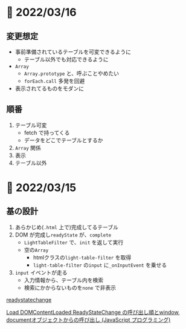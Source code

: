 # 📝 2022/03/16

## 変更想定

- 事前準備されているテーブルを可変できるように
    - テーブル以外でも対応できるように
- `Array`
    - `Array.prototype` と、呼ぶことやめたい
    - `forEach.call` 多発を回避
- 表示されてるものをモダンに


## 順番

1. テーブル可変
    - fetch で持ってくる
    - データをどこでテーブルとするか
1. `Array` 関係
1. 表示
1. テーブル以外



# 📝 2022/03/15

## 基の設計


1. あらかじめ(`.html` 上で)完成してるテーブル
1. DOM が完成し`readyState` が、`complete`
    - `LightTableFilter` で、`init` を返して実行
    - 空の`Array`
      - htmlクラスの`light-table-filter` を取得
      - `light-table-filter` の`input` に`_onInputEvent` を乗せる
1. `input` イベントが走る
    - 入力情報から、テーブル内を検索
    - 検索にかからないものを`none` で非表示



[readystatechange](https://developer.mozilla.org/ja/docs/Web/API/Document/readystatechange_event)

[Load DOMContentLoaded ReadyStateChange の呼び出し順とwindow, documentオブジェクトからの呼び出し (JavaScript プログラミング)](https://www.ipentec.com/document/javascript-call-order-load-and-dom-content-loaded-and-ready-state-change)
